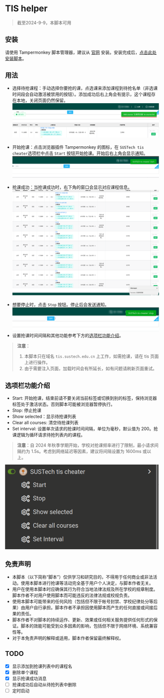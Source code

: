 # TIS helper

> 截至2024-9-9，本脚本可用

## 安装

请使用 Tampermonkey 脚本管理器，建议从 [官网](https://www.tampermonkey.net/)
安装。安装完成后，[点击此处安装脚本](https://raw.githubusercontent.com/vollate/SUSTech-tis-cheater/main/tis-cheater.user.js)。

## 用法

- 选择待抢课程：手动选择你要抢的课，点选课来添加课程到待抢名单（非选课时间段会自动激活被禁用的按钮）。添加成功后右上角会有提示，这个课程存在本地，关闭页面仍然保留。
  ![add](img/add-course.png)
  <br/><br/>
- 开始抢课：点击浏览器插件 Tampermonkey 的图标，在 `SUSTech tis cheater`选项栏中点击 `Start` 按钮开始抢课。开始后右上角会显示通知。
  ![start](img/start.png)
  <br/><br/>
- 抢课成功：当抢课成功时，右下角的窗口会显示对应课程信息。
  ![success](img/success.png)
  <br/><br/>
- 想要停止时，点击 `Stop` 按钮。停止后会发送通知。
  ![stop](img/stop.png)
- 设置抢课时间间隔和其他功能参考下方的[选项栏功能介绍](#选项栏功能介绍)。

> **注意**：
> 1. 本脚本只在域名 `tis.sustech.edu.cn` 上工作，如需抢课，请在 tis 页面上进行操作。
> 2. 由于需要注入页面，加载时间会有所延长，如有问题请刷新页面重试。

## 选项栏功能介绍

- Start: 开始抢课，结束前请不要关闭当前标签或切换到别的标签，保持浏览器标签处于激活状态。否则脚本可能被浏览器暂停执行。
- Stop: 停止抢课
- Show selected：显示待抢课列表
- Clear all courses: 清空待抢课列表
- Set interval: 设置单次请求的抢课时间间隔，单位为毫秒，默认值为 200。抢课逻辑为循环请求待抢列表内的课程。

> **注意**：自 2024 年秋季学期开始，学校对抢课频率进行了限制，最小请求间隔约为 1.5s。考虑到网络延迟等因素，建议将间隔设置为 1600ms 或以上。

![exmaple](img/example.png)

## 免责声明

- 本脚本（以下简称“脚本”）仅供学习和研究目的，不得用于任何商业或非法活动。使用本脚本进行抢课等活动完全基于用户个人决定，与脚本作者无关。
- 用户在使用本脚本时应确保其行为符合当地法律法规及所在学校的规章制度。脚本作者不对用户使用脚本而可能违反的法律法规或校规负责。
- 使用本脚本可能带来的任何风险（包括但不限于帐号封禁、学校纪律处分等后果）由用户自行承担。脚本作者不承担因使用脚本而产生的任何直接或间接后果的责任。
- 脚本作者不对脚本的持续运作、更新、效果或任何相关服务提供任何形式的保证。脚本的效能可能受到众多因素的影响，包括但不限于网络环境、系统兼容性等。
- 对于本免责声明的解释或适用，脚本作者保留最终解释权。

## TODO

- [x] 显示添加到抢课列表中的课程名
- [x] 删除单个课程
- [x] 显示抢课成功消息
- [ ] 抢课成功后自动从待抢列表中删除
- [ ] 定时启动
